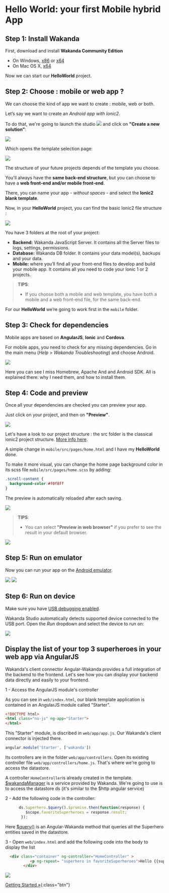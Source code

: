 ---
---

# Hello World: your first Mobile hybrid App

## Step 1: Install Wakanda

First, download and install **Wakanda Community Edition**

- On Windows, [x86](https://github.com/Wakanda/wakanda-digital-app-factory/releases/download/v1.1.3/wakanda-community-all_1.1.3_x86.msi "download") or [x64](https://github.com/Wakanda/wakanda-digital-app-factory/releases/download/v1.1.3/wakanda-community-all_1.1.3_x64.msi "download")
- On Mac OS X, [x64](https://github.com/Wakanda/wakanda-digital-app-factory/releases/download/v1.1.3/wakanda-community-all_1.1.3_x64.dmg "download")


Now we can start our **HelloWorld** project.  

## Step 2: Choose : mobile or web app ?
We can choose the kind of app we want to create : mobile, web or both.

Let’s say we want to create an *Android app with Ionic2*.

To do that, we're going to launch the studio <img src="img/iconWakanda.png"/> and click on **"Create a new solution"**:

<img src="img/hp-initial.png"/>

Which opens the template selection page:  

<img src="img/hw-template-selection.png"/>


The structure of your future projects depends of the template you choose.

You'll always have the **same back-end structure**, but you can choose to have a **web front-end and/or mobile front-end**.

There, you can name your app *- without spaces -* and select the **Ionic2 blank template**.

Now, in your **HelloWorld** project, you can find the basic Ionic2 file structure :

<img src="img/hw-file-structure.png"/>  

You have 3 folders at the root of your project:

- **Backend:** Wakanda JavaScript Server. It contains all the Server files to logs, settings, permissions.  
- **Database:** Wakanda DB folder. It contains your data model(s), backups and your data.
- **Mobile:** where you’ll find all your front-end files to develop and build your mobile app. It contains all you need to code your Ionic 1 or 2 projects.

> **TIPS**:  
> - If you choose both a mobile and web template, you have both a mobile and a web front-end file, for the same back-end.


For our **HelloWorld** we’re going to work first in the `mobile` folder.


## Step 3: Check for dependencies

Mobile apps are based on **AngularJS**, **Ionic** and **Cordova**.

For mobile apps, you need to check for any missing dependencies.
Go in the main menu  (_Help_ > _Wakanda Troubleshooting_) and choose Android.

<img src="img/hw-troubleshooting.png"/>

Here you can see I miss Homebrew, Apache And and Android SDK. All is explained there: why I need them, and how to install them.


## Step 4: Code and preview  

Once all your dependencies are checked you can preview your app.

Just click on your project, and then on **"Preview"**.

<img src="img/hw-first-preview.png"/>


Let's have a look to our project structure : the src folder is the classical ionic2 project structure. [More info here](http://ionicframework.com/docs/v2/setup/tutorial/project-structure/ "ionic tutorial").

A simple change in `mobile/src/pages/home.html` and I have my **HelloWorld** done.

To make it more visual, you can change the home page background color in its scss file `mobile/src/pages/home.scss` by adding:

```css
.scroll-content {
  background-color:#f0f8ff
} 
```

The preview is automatically reloaded after each saving.

<img src="img/hw-colored-preview.png"/>

> **TIPS**:  
> - You can select **"Preview in web browser"** if you prefer to see the result in your default browser.  

<img src="img/hw-final-preview.png"/>


## Step 5: Run on emulator  

Now you can run your app on the [Android emulator](https://developer.android.com/studio/run/emulator.html "check documentation").

<img src="img/hw-run-emulator.png"/>

<img src="img/hw-emulator-view.png"/>

## Step 6: Run on device  


Make sure you have [USB debugging enabled](http://developer.android.com/tools/device.html).

Wakanda Studio automatically detects supported device connected to the USB port.
Open the _Run_ dropdown and select the device to run on:

<img src="img/mobile-run-devices.png" />



## Display the list of your top 3 superheroes in your web app via AngularJS

Wakanda's client connector Angular-Wakanda provides a full integration of the backend to the frontend. Let's see how you can display your backend data directly and easily to your frontend.


1 - Access the AngularJS module's controller

As you can see in `web/index.html`, our blank template application is contained in an AngularJS module called "Starter".

```html
<!DOCTYPE html>
<html class="no-js" ng-app="Starter">
</html>
```

This "Starter" module, is discribed in `web/app/app.js`. Our Wakanda's client connector is injected there. 

```javascript
angular.module('Starter', ['wakanda'])
```

Its controllers are in the folder `web/app/controllers`.
Open its existing controller file `web/app/controllers/home.js`. That's where we're going to access the datastore.

A controller `HomeController`is already created in the template.
[$wakandaManager](https://wakanda.github.io/angular-wakanda/#/doc/api-reference/wakanda-manager) is a service provided by Wakanda. We're going to use is to access the datastore ds (it's similar to the $http angular service)

2 - Add the following code in the controller:

```javascript
      ds.Superhero.$query().$promise.then(function(response) {
         $scope.favoriteSuperheroes = response.result;
       });
```
Here [$query()](https://wakanda.github.io/angular-wakanda/#/doc/api-reference/dataclass) is an Angular-Wakanda method that queries all the Superhero entities saved in the datastore. 


3 - Open `web/index.html` and add the following code into the body to display the list



```html
  <div class="container" ng-controller="HomeController" >
           <p ng-repeat= "superhero in favoriteSuperheroes">Hello {{superhero.name}} !</p>
        </div>
```
<img src="img/mobile-front-addioniclist.png" />


[Getting Started »](index.html){:class="btn"}
